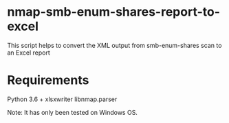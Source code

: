 # nmap-smb-enum-shares-report-to-excel


This script helps to convert the XML output from smb-enum-shares scan to an Excel report 

# Requirements

Python 3.6 + 
xlsxwriter
libnmap.parser

Note: It has only been tested on Windows OS.
